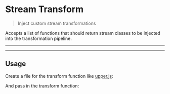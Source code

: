 # Stream Transform

<? @include readme/badges.md ?>

> Inject custom stream transformations

Accepts a list of functions that should return stream classes to be injected into the transformation pipeline.

<? @include {=readme} install.md ?>

***
<!-- @toc -->
***

## Usage

Create a file for the transform function like [upper.js](/doc/upper.js):

<? @source {javascript} upper.js ?>

And pass in the transform function:

<? @source {javascript=s/\.\.\/index/mktransform/gm} usage.js ?>

<? @include {=readme} example.md stream-functions.md help.md ?>

<? @exec mkapi index.js --title=API --level=2 ?>
<? @include {=readme} license.md links.md ?>
